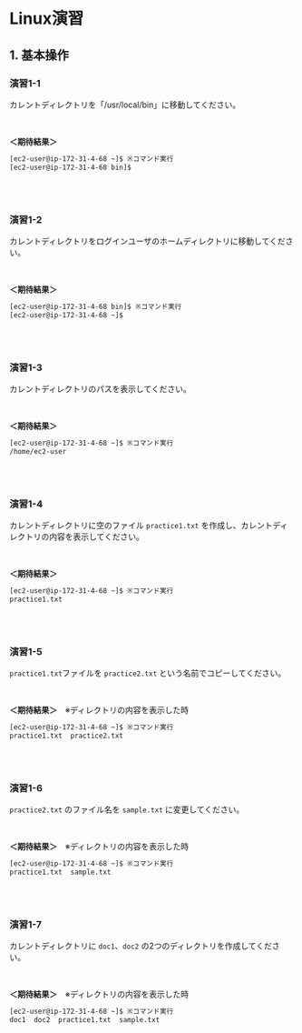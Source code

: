 # Linux演習

## 1. 基本操作

### 演習1-1

カレントディレクトリを「/usr/local/bin」に移動してください。

<br>

**＜期待結果＞**

```sh
[ec2-user@ip-172-31-4-68 ~]$ ※コマンド実行
[ec2-user@ip-172-31-4-68 bin]$
```

<br><br>

### 演習1-2

カレントディレクトリをログインユーザのホームディレクトリに移動してください。

<br>

**＜期待結果＞**

```sh
[ec2-user@ip-172-31-4-68 bin]$ ※コマンド実行
[ec2-user@ip-172-31-4-68 ~]$
```

<br><br>

### 演習1-3

カレントディレクトリのパスを表示してください。

<br>

**＜期待結果＞**

```sh
[ec2-user@ip-172-31-4-68 ~]$ ※コマンド実行
/home/ec2-user
```

<br><br>

### 演習1-4

カレントディレクトリに空のファイル `practice1.txt` を作成し、カレントディレクトリの内容を表示してください。

<br>

**＜期待結果＞**

```sh
[ec2-user@ip-172-31-4-68 ~]$ ※コマンド実行
practice1.txt
```

<br><br>

### 演習1-5

`practice1.txt`ファイルを `practice2.txt` という名前でコピーしてください。

<br>

**＜期待結果＞**　※ディレクトリの内容を表示した時

```sh
[ec2-user@ip-172-31-4-68 ~]$ ※コマンド実行
practice1.txt  practice2.txt
```

<br><br>

### 演習1-6

`practice2.txt` のファイル名を `sample.txt` に変更してください。

<br>

**＜期待結果＞**　※ディレクトリの内容を表示した時

```sh
[ec2-user@ip-172-31-4-68 ~]$ ※コマンド実行
practice1.txt  sample.txt
```

<br><br>

### 演習1-7

カレントディレクトリに `doc1`、`doc2` の2つのディレクトリを作成してください。

<br>

**＜期待結果＞**　※ディレクトリの内容を表示した時

```sh
[ec2-user@ip-172-31-4-68 ~]$ ※コマンド実行
doc1  doc2  practice1.txt  sample.txt
```